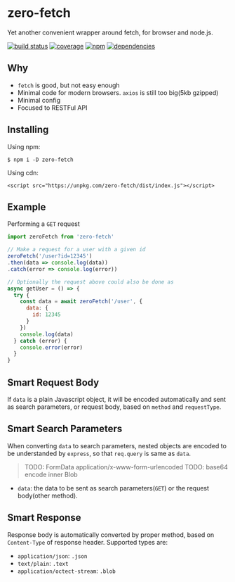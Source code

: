 # zero-fetch

Yet another convenient wrapper around fetch, for browser and node.js.

[![build status](https://travis-ci.org/dk00/uni-fetch.svg)](https://travis-ci.org/dk00/uni-fetch)
[![coverage](https://codecov.io/gh/dk00/uni-fetch/branch/master/graph/badge.svg)](https://codecov.io/gh/dk00/uni-fetch)
[![npm](https://img.shields.io/npm/v/zero-fetch.svg)](https://npm.im/zero-fetch)
[![dependencies](https://david-dm.org/dk00/uni-fetch/status.svg)](https://david-dm.org/dk00/uni-fetch)

## Why

- `fetch` is good, but not easy enough
- Minimal code for modern browsers. `axios` is still too big(5kb gzipped)
- Minimal config
- Focused to RESTFul API

## Installing

Using npm:

`$ npm i -D zero-fetch`

Using cdn:

`<script src="https://unpkg.com/zero-fetch/dist/index.js"></script>`

## Example

Performing a `GET` request

```js
import zeroFetch from 'zero-fetch'

// Make a request for a user with a given id
zeroFetch('/user?id=12345')
.then(data => console.log(data))
.catch(error => console.log(error))

// Optionally the request above could also be done as
async getUser = () => {
  try {
    const data = await zeroFetch('/user', {
      data: {
        id: 12345
      }
    })
    console.log(data)
  } catch (error) {
    console.error(error)
  }
}
```

## Smart Request Body

If `data` is a plain Javascript object, it will be encoded automatically and sent as search parameters, or request body, based on `method` and `requestType`.

## Smart Search Parameters

When converting `data` to search parameters, nested objects are encoded to be understanded by `express`, so that `req.query` is same as `data`.

> TODO: FormData application/x-www-form-urlencoded
> TODO: base64 encode inner Blob

- `data`: the data to be sent as search parameters(`GET`) or the request body(other method).

## Smart Response

Response body is automatically converted by proper method, based on `Content-Type` of response header. Supported types are:

- `application/json`: `.json`
- `text/plain`: `.text`
- `application/octect-stream`: `.blob`
